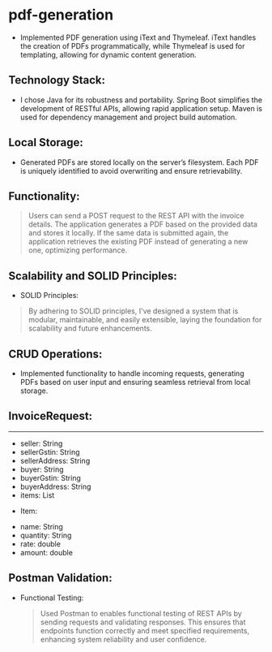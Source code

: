 # pdf-generation

* Implemented PDF generation using iText and Thymeleaf. iText handles the creation of PDFs programmatically, while Thymeleaf is used for templating, allowing for dynamic content generation.

## Technology Stack:

* I chose Java for its robustness and portability. Spring Boot simplifies the development of RESTful APIs, allowing rapid application setup. Maven is used for dependency management and project build automation.

##  Local Storage:

* Generated PDFs are stored locally on the server’s filesystem. Each PDF is uniquely identified to avoid overwriting and ensure retrievability.

## Functionality:

> Users can send a POST request to the REST API with the invoice details.
> The application generates a PDF based on the provided data and stores it locally.
> If the same data is submitted again, the application retrieves the existing PDF instead of generating a new one, optimizing performance.

## Scalability and SOLID Principles:

* SOLID Principles:
> By adhering to SOLID principles, I've designed a system that is modular, maintainable, and easily extensible, laying the foundation for scalability and future enhancements.

## CRUD Operations:
* Implemented functionality to handle incoming requests, generating PDFs based on user input and ensuring seamless retrieval from local storage.


## InvoiceRequest:
------
 - seller: String
 - sellerGstin: String
 - sellerAddress: String
 - buyer: String
 - buyerGstin: String
 - buyerAddress: String
 - items: List<Item>
* Item:
 - name: String
 - quantity: String
 - rate: double
 - amount: double

## Postman Validation:

* Functional Testing:
  > Used Postman to enables functional testing of REST APIs by sending requests and validating responses. This ensures that endpoints function correctly and meet specified requirements, enhancing system reliability and user confidence.
